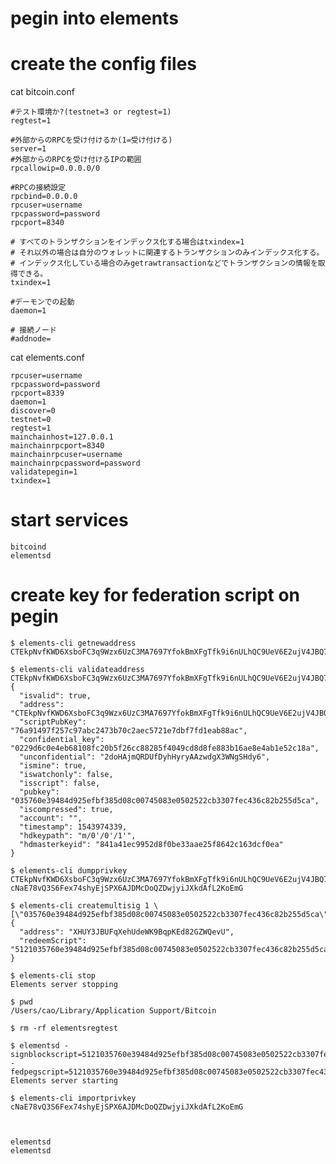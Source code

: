 # pegin into elements 

  # create the config files
  
  cat bitcoin.conf
  
    #テスト環境か?(testnet=3 or regtest=1)
    regtest=1

    #外部からのRPCを受け付けるか(1=受け付ける)
    server=1
    #外部からのRPCを受け付けるIPの範囲
    rpcallowip=0.0.0.0/0

    #RPCの接続設定
    rpcbind=0.0.0.0
    rpcuser=username
    rpcpassword=password
    rpcport=8340

    # すべてのトランザクションをインデックス化する場合はtxindex=1
    # それ以外の場合は自分のウォレットに関連するトランザクションのみインデックス化する。
    # インデックス化している場合のみgetrawtransactionなどでトランザクションの情報を取得できる。
    txindex=1

    #デーモンでの起動
    daemon=1

    # 接続ノード
    #addnode=

  cat elements.conf
    
    rpcuser=username
    rpcpassword=password
    rpcport=8339
    daemon=1
    discover=0
    testnet=0
    regtest=1
    mainchainhost=127.0.0.1
    mainchainrpcport=8340
    mainchainrpcuser=username
    mainchainrpcpassword=password
    validatepegin=1
    txindex=1
  
  # start services
  
    bitcoind
    elementsd
    
  # create key for federation script on pegin
  
    $ elements-cli getnewaddress
    CTEkpNvfKWD6XsboFC3q9Wzx6UzC3MA7697YfokBmXFgTfk9i6nULhQC9UeV6E2ujV4JBQ7hkK91CHGE
    
    $ elements-cli validateaddress CTEkpNvfKWD6XsboFC3q9Wzx6UzC3MA7697YfokBmXFgTfk9i6nULhQC9UeV6E2ujV4JBQ7hkK91CHGE
    {
      "isvalid": true,
      "address": "CTEkpNvfKWD6XsboFC3q9Wzx6UzC3MA7697YfokBmXFgTfk9i6nULhQC9UeV6E2ujV4JBQ7hkK91CHGE",
      "scriptPubKey": "76a91497f257c97abc2473b70c2aec5721e7dbf7fd1eab88ac",
      "confidential_key": "0229d6c0e4eb68108fc20b5f26cc88285f4049cd8d8fe883b16ae8e4ab1e52c18a",
      "unconfidential": "2doHAjmQRDUfDyhHyryAAzwdgX3WNgSHdy6",
      "ismine": true,
      "iswatchonly": false,
      "isscript": false,
      "pubkey": "035760e39484d925efbf385d08c00745083e0502522cb3307fec436c82b255d5ca",
      "iscompressed": true,
      "account": "",
      "timestamp": 1543974339,
      "hdkeypath": "m/0'/0'/1'",
      "hdmasterkeyid": "841a41ec9952d8f0be33aae25f8642c163dcf0ea"
    }

    $ elements-cli dumpprivkey CTEkpNvfKWD6XsboFC3q9Wzx6UzC3MA7697YfokBmXFgTfk9i6nULhQC9UeV6E2ujV4JBQ7hkK91CHGE
    cNaE78vQ3S6Fex74shyEjSPX6AJDMcDoQZDwjyiJXkdAfL2KoEmG
    
    $ elements-cli createmultisig 1 \[\"035760e39484d925efbf385d08c00745083e0502522cb3307fec436c82b255d5ca\"\]
    {
      "address": "XHUY3JBUFqXehUdeWK9BqpKEd82GZWQevU",
      "redeemScript": "5121035760e39484d925efbf385d08c00745083e0502522cb3307fec436c82b255d5ca51ae"
    }

    $ elements-cli stop
    Elements server stopping
    
    $ pwd
    /Users/cao/Library/Application Support/Bitcoin

    $ rm -rf elementsregtest

    $ elementsd -signblockscript=5121035760e39484d925efbf385d08c00745083e0502522cb3307fec436c82b255d5ca51ae -fedpegscript=5121035760e39484d925efbf385d08c00745083e0502522cb3307fec436c82b255d5ca51ae
    Elements server starting
    
    $ elements-cli importprivkey cNaE78vQ3S6Fex74shyEjSPX6AJDMcDoQZDwjyiJXkdAfL2KoEmG
    
    

    elementsd 
    elementsd
